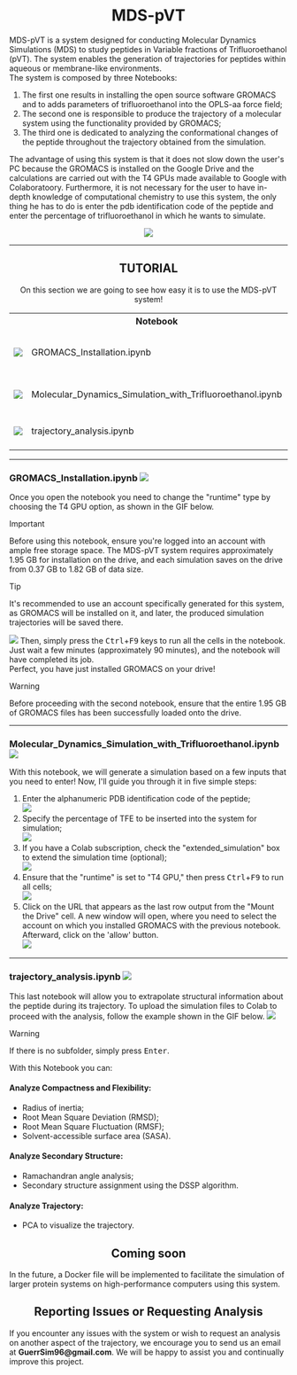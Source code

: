 <h1 align="center">
   MDS-pVT
</h1>

<p>
   MDS-pVT is a system designed for conducting Molecular Dynamics Simulations (MDS) to study peptides in Variable fractions of Trifluoroethanol (pVT). The system enables the generation of trajectories for peptides within aqueous or membrane-like environments.<br>
  The system is composed by three Notebooks:
<ol>
  <li>The first one results in installing the open source software GROMACS and to adds parameters of trifluoroethanol into the OPLS-aa force field;</li>
  <li>The second one is responsible to produce the trajectory of a molecular system using the functionality provided by GROMACS; </li>
  <li>The third one is dedicated to analyzing the conformational changes of the peptide throughout the trajectory obtained from the simulation.</li>
</ol>
The advantage of using this system is that it does not slow down the user's PC because the GROMACS is installed on the Google Drive and the calculations are carried out with the T4 GPUs made available to Google with Colaboratoory. Furthermore, it is not necessary for the user to have in-depth knowledge of computational chemistry to use this system, the only thing he has to do is enter the pdb identification code of the peptide and enter the percentage of trifluoroethanol in which he wants to simulate.
</p>

<p align="center">
  <img src="https://github.com/GuerrSim96/MDS-PVT/blob/main/other/logo/basic_MDS-pVT.png"/>
</p>

---

<h2 align="center">
  TUTORIAL
</h2>

<p align="center">
On this section we are going to see how easy it is to use the MDS-pVT system! 
<table align ="center"> 
  <tr>
    <th> </th>
    <th> Notebook </th>
    <th> Description </th>
  </tr>
  <tr>
    <td>
      <a href="https://github.com/GuerrSim96/MDS-pVT/blob/main/GROMACS_installation.ipynb">
        <img src="https://img.shields.io/badge/Take_a_look-dodgerblue?logo=github&labelColor=gray"/>
      </a>
    </td>
    <td> GROMACS_Installation.ipynb </td>
    <td> Install GROMACS on your Drive </td>
  <tr>
    <td>
      <a href="https://github.com/GuerrSim96/MDS-pVT/blob/main/Molecular_Dynamics_Simulation_with_Trifluoroethanol.ipynb">
        <img src="https://img.shields.io/badge/Take_a_look-dodgerblue?logo=github&labelColor=gray">
      </a>
    </td>
    <td> Molecular_Dynamics_Simulation_with_Trifluoroethanol.ipynb </td>
    <td> Run MD simulations on Colab </td>
  </tr>
  <tr>
    <td>
      <a href="https://github.com/GuerrSim96/MDS-pVT/blob/main/trajectory_analysis.ipynb">
        <img src="https://img.shields.io/badge/Take_a_look-dodgerblue?logo=github&labelColor=gray">
      </a>
    </td>
    <td> trajectory_analysis.ipynb </td>
    <td> Analyze the trajectory on Colab </td>
  </tr>
</table> 
</p>

---

<h3>
  GROMACS_Installation.ipynb
  <a href="https://colab.research.google.com/github/GuerrSim96/Molecular_Dynamics_Simulation_with_Trifluoroethanol/blob/main/GROMACS_installation.ipynb">
    <img src="https://img.shields.io/badge/Open_it-goldenrod?logo=googlecolab&labelColor=gray"/>
  </a>
</h3>

<p>
Once you open the notebook you need to change the "runtime" type by choosing the T4 GPU option, as shown in the GIF below.  
</p>


<!-- CAPIRE COME CONVERTIRE IN HTML DA QUI -->
> [!IMPORTANT]
> Before using this notebook, ensure you're logged into an account with ample free storage space.
> The MDS-pVT system requires approximately 1.95 GB for installation on the drive, and each simulation saves on the drive from 0.37 GB to 1.82 GB of data size.

> [!TIP]
> It's recommended to use an account specifically generated for this system, as GROMACS will be installed on it, and later, the produced simulation trajectories will be saved there.
<!-- A QUI -->

<p>
<img src="other/gif/change_runtime.gif"/>
Then, simply press the <kbd>Ctrl</kbd>+<kbd>F9</kbd> keys to run all the cells in the notebook. Just wait a few minutes (approximately 90 minutes), and the notebook will have completed its job. <br>
Perfect, you have just installed GROMACS on your drive!  
</p>

<!-- CAPIRE COME CONVERTIRE IN HTML DA QUI -->
> [!WARNING]
> Before proceeding with the second notebook, ensure that the entire 1.95 GB of GROMACS files has been successfully loaded onto the drive.  
<!-- A QUI -->

---

<h3>
  Molecular_Dynamics_Simulation_with_Trifluoroethanol.ipynb
  <a href="https://colab.research.google.com/github/GuerrSim96/Molecular_Dynamics_Simulation_with_Trifluoroethanol/blob/main/Molecular_Dynamics_Simulation_with_Trifluoroethanol.ipynb">
    <img src="https://img.shields.io/badge/Open_it-goldenrod?logo=googlecolab&labelColor=gray"/>   
  </a>
</h3>

<p>
With this notebook, we will generate a simulation based on a few inputs that you need to enter! Now, I'll guide you through it in five simple steps: 
<ol>
 <li> Enter the alphanumeric PDB identification code of the peptide;<br>
   <img src="other/gif/insert_pdb_id.gif"/>
 </li>
 <li>Specify the percentage of TFE to be inserted into the system for simulation;<br>
    <img src="other/gif/tfe_percentage.gif"/>
 </li>
 <li> If you have a Colab subscription, check the "extended_simulation" box to extend the simulation time (optional);<br>
   <img src="other/gif/optional.gif"/>
 </li>
 <li> Ensure that the "runtime" is set to "T4 GPU," then press <kbd>Ctrl</kbd>+<kbd>F9</kbd> to run all cells;<br>
   <img src="other/gif/set_runtime.gif"/>
 </li>
 <li> Click on the URL that appears as the last row output from the "Mount the Drive" cell. A new window will open, where you need to select the account on which you installed GROMACS with the previous notebook. Afterward, click on the 'allow' button.<br>
   <img src="other/gif/drive_mounted.gif"/>
 </li>
</ol>
</p>

---

<h3> 
  trajectory_analysis.ipynb 
  <a href="https://colab.research.google.com/github/GuerrSim96/Molecular_Dynamics_Simulation_with_Trifluoroethanol/blob/main/trajectory_analysis.ipynb">
    <img src="https://img.shields.io/badge/Open_it-goldenrod?logo=googlecolab&labelColor=gray"/>
  </a>
</h3>

<p>
  This last notebook will allow you to extrapolate structural information about the peptide during its trajectory. To upload the simulation files to Colab to proceed with the analysis, follow the example shown in the GIF below.
  <img src="other/gif/upload.gif">
</p>

<!-- CAPIRE COME CONVERTIRE IN HTML DA QUI -->
> [!WARNING]
> If there is no subfolder, simply press <kbd>Enter</kbd>.
<!-- A QUI -->

With this Notebook you can:

<h4>
  Analyze Compactness and Flexibility:
</h4>
<p>
<ul>
  <li>Radius of inertia;</li>
  <li>Root Mean Square Deviation (RMSD);</li>
  <li>Root Mean Square Fluctuation (RMSF);</li>
  <li>Solvent-accessible surface area (SASA).</li>
</ul>
</p>

<h4>
  Analyze Secondary Structure:
</h4>
<p>
<ul>
  <li>Ramachandran angle analysis;</li>
  <li>Secondary structure assignment using the DSSP algorithm.</li>
</ul>
</p>

<h4>
  Analyze Trajectory:
</h4>
<p>
<ul>
  <li>PCA to visualize the trajectory.</li>
</ul>
</p>

<h2 align="center">
  Coming soon
</h2>
<p>
  In the future, a Docker file will be implemented to facilitate the simulation of larger protein systems on high-performance computers using this system.  
</p>

<h2 align="center">
  Reporting Issues or Requesting Analysis
</h2>
<p>
  If you encounter any issues with the system or wish to request an analysis on another aspect of the trajectory, we encourage you to send us an email at <b>GuerrSim96@gmail.com</b>. We will be happy to assist you and continually improve this project.
</p>
